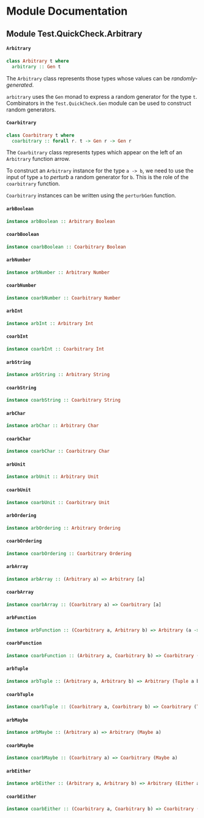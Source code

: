 # Module Documentation

## Module Test.QuickCheck.Arbitrary

#### `Arbitrary`

``` purescript
class Arbitrary t where
  arbitrary :: Gen t
```

The `Arbitrary` class represents those types whose values can be
_randomly-generated_.

`arbitrary` uses the `Gen` monad to express a random generator for
the type `t`. Combinators in the `Test.QuickCheck.Gen`
module can be used to construct random generators.

#### `Coarbitrary`

``` purescript
class Coarbitrary t where
  coarbitrary :: forall r. t -> Gen r -> Gen r
```

The `Coarbitrary` class represents types which appear on the left of
an `Arbitrary` function arrow.

To construct an `Arbitrary` instance for the type `a -> b`, we need to
use the input of type `a` to _perturb_ a random generator for `b`. This
is the role of the `coarbitrary` function.

`Coarbitrary` instances can be written using the `perturbGen` function.

#### `arbBoolean`

``` purescript
instance arbBoolean :: Arbitrary Boolean
```


#### `coarbBoolean`

``` purescript
instance coarbBoolean :: Coarbitrary Boolean
```


#### `arbNumber`

``` purescript
instance arbNumber :: Arbitrary Number
```


#### `coarbNumber`

``` purescript
instance coarbNumber :: Coarbitrary Number
```


#### `arbInt`

``` purescript
instance arbInt :: Arbitrary Int
```


#### `coarbInt`

``` purescript
instance coarbInt :: Coarbitrary Int
```


#### `arbString`

``` purescript
instance arbString :: Arbitrary String
```


#### `coarbString`

``` purescript
instance coarbString :: Coarbitrary String
```


#### `arbChar`

``` purescript
instance arbChar :: Arbitrary Char
```


#### `coarbChar`

``` purescript
instance coarbChar :: Coarbitrary Char
```


#### `arbUnit`

``` purescript
instance arbUnit :: Arbitrary Unit
```


#### `coarbUnit`

``` purescript
instance coarbUnit :: Coarbitrary Unit
```


#### `arbOrdering`

``` purescript
instance arbOrdering :: Arbitrary Ordering
```


#### `coarbOrdering`

``` purescript
instance coarbOrdering :: Coarbitrary Ordering
```


#### `arbArray`

``` purescript
instance arbArray :: (Arbitrary a) => Arbitrary [a]
```


#### `coarbArray`

``` purescript
instance coarbArray :: (Coarbitrary a) => Coarbitrary [a]
```


#### `arbFunction`

``` purescript
instance arbFunction :: (Coarbitrary a, Arbitrary b) => Arbitrary (a -> b)
```


#### `coarbFunction`

``` purescript
instance coarbFunction :: (Arbitrary a, Coarbitrary b) => Coarbitrary (a -> b)
```


#### `arbTuple`

``` purescript
instance arbTuple :: (Arbitrary a, Arbitrary b) => Arbitrary (Tuple a b)
```


#### `coarbTuple`

``` purescript
instance coarbTuple :: (Coarbitrary a, Coarbitrary b) => Coarbitrary (Tuple a b)
```


#### `arbMaybe`

``` purescript
instance arbMaybe :: (Arbitrary a) => Arbitrary (Maybe a)
```


#### `coarbMaybe`

``` purescript
instance coarbMaybe :: (Coarbitrary a) => Coarbitrary (Maybe a)
```


#### `arbEither`

``` purescript
instance arbEither :: (Arbitrary a, Arbitrary b) => Arbitrary (Either a b)
```


#### `coarbEither`

``` purescript
instance coarbEither :: (Coarbitrary a, Coarbitrary b) => Coarbitrary (Either a b)
```




